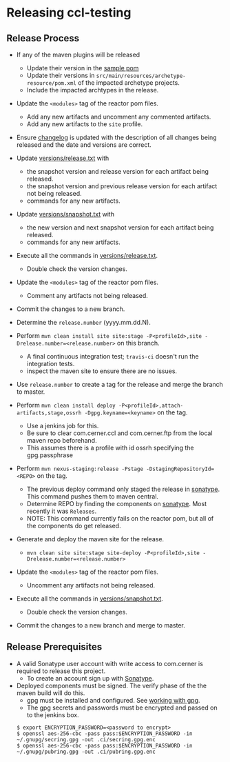 # Releasing ccl-testing

## Release Process

* If any of the maven plugins will be released 
    * Update their version in the [sample pom][sample-pom]
    * Update their versions in `src/main/resources/archetype-resource/pom.xml` of the impacted archetype projects.
    * Include the impacted archtypes in the release.    
* Update the `<modules>` tag of the reactor pom files.
  * Add any new artifacts and uncomment any commented artifacts.
  * Add any new artifacts to the `site` profile.
* Ensure [changelog][changelog] is updated with the description of all changes being released and the date and versions are correct.
* Update [versions/release.txt][versions.release.txt] with
  * the snapshot version and release version for each artifact being released.
  * the snapshot version and previous release version for each artifact not being released.
  * commands for any new artifacts.
* Update [versions/snapshot.txt][versions.snapshot.txt] with
  * the new version and next snapshot version for each artifact being released.
  * commands for any new artifacts.
* Execute all the commands in [versions/release.txt][versions.release.txt].
  * Double check the version changes.
* Update the `<modules>` tag of the reactor pom files.
  * Comment any artifacts not being released.
* Commit the changes to a new branch.
* Determine the `release.number` (yyyy.mm.dd.N).
* Perform `mvn clean install site site:stage -P<profileId>,site -Drelease.number=<release.number>` on this branch. 
    * A final continuous integration test; `travis-ci` doesn't run the integration tests.
    * inspect the maven site to ensure there are no issues.
* Use `release.number` to create a tag for the release and merge the branch to master.
* Perform `mvn clean install deploy -P<profileId>,attach-artifacts,stage,ossrh -Dgpg.keyname=<keyname>` on the tag.
    * Use a jenkins job for this. 
    * Be sure to clear com.cerner.ccl and com.cerner.ftp from the local maven repo beforehand.
    * This assumes there is a profile with id ossrh specifying the gpg.passphrase
* Perform `mvn nexus-staging:release -Pstage -DstagingRepositoryId=<REPO>` on the tag.
    * The previous deploy command only staged the release in [sonatype][sonatype]. This command pushes them to maven central.
    * Determine REPO by finding the components on [sonatype][sonatype]. Most recently it was `Releases`.
    * NOTE: This command currently fails on the reactor pom, but all of the components do get released.

* Generate and deploy the maven site for the release.
    * `mvn clean site site:stage site-deploy -P<profileId>,site -Drelease.number=<release.number>`
* Update the `<modules>` tag of the reactor pom files.
  * Uncomment any artifacts not being released.
* Execute all the commands in [versions/snapshot.txt][versions.snapshot.txt]. 
  * Double check the version changes.
* Commit the changes to a new branch and merge to master.
## Release Prerequisites
* A valid Sonatype user account with write access to com.cerner is required to release this project. 
    * To create an account sign up with [Sonatype](https://issues.sonatype.org/secure/Signup!default.jspa).
* Deployed components must be signed. The verify phase of the the maven build will do this.
    * gpg must be installed and configured.  See [working with gpg][gpg help]. 
    * The gpg secrets and passwords must be encrypted and passed on to the jenkins box.
	```    
    $ export ENCRYPTION_PASSWORD=<password to encrypt>
    $ openssl aes-256-cbc -pass pass:$ENCRYPTION_PASSWORD -in ~/.gnupg/secring.gpg -out .ci/secring.gpg.enc
    $ openssl aes-256-cbc -pass pass:$ENCRYPTION_PASSWORD -in ~/.gnupg/pubring.gpg -out .ci/pubring.gpg.enc
	```

[changelog]:CHANGELOG.md
[gpg help]:https://central.sonatype.org/pages/working-with-pgp-signatures.html
[generating-ssh-keys]:https://help.github.com/articles/generating-a-new-ssh-key-and-adding-it-to-the-ssh-agent/#generating-a-new-ssh-key
[versions.release.txt]:versions/release.txt
[versions.snapshot.txt]:versions/snapshot.txt
[sonatype]:https://oss.sonatype.org
[sample-pom]:ccl-maven-plugin/doc/SAMPLEPOM.md